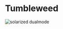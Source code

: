 # Tumbleweed

![solarized dualmode](https://github.com/ValentineStone/Tumbleweed/raw/master/screenshot.png)